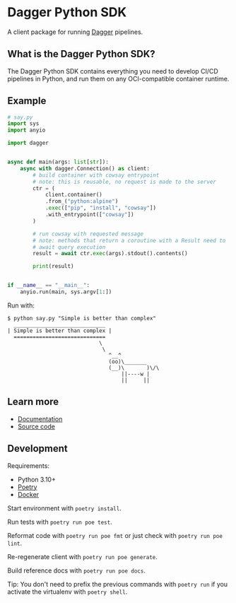 # Dagger Python SDK

A client package for running [Dagger](https://dagger.io/) pipelines.

## What is the Dagger Python SDK?

The Dagger Python SDK contains everything you need to develop CI/CD pipelines in Python, and run them on any OCI-compatible container runtime.

## Example

```python
# say.py
import sys
import anyio

import dagger


async def main(args: list[str]):
    async with dagger.Connection() as client:
        # build container with cowsay entrypoint
        # note: this is reusable, no request is made to the server
        ctr = (
            client.container()
            .from_("python:alpine")
            .exec(["pip", "install", "cowsay"])
            .with_entrypoint(["cowsay"])
        )

        # run cowsay with requested message
        # note: methods that return a coroutine with a Result need to
        # await query execution
        result = await ctr.exec(args).stdout().contents()

        print(result)


if __name__ == "__main__":
    anyio.run(main, sys.argv[1:])
```

Run with:

```console
$ python say.py "Simple is better than complex"
  _____________________________
| Simple is better than complex |
  =============================
                             \
                              \
                                ^__^
                                (oo)\_______
                                (__)\       )\/\
                                    ||----w |
                                    ||     ||
```

## Learn more

- [Documentation](https://docs.dagger.io)
- [Source code](https://github.com/dagger/dagger/tree/main/sdk/python)

## Development

Requirements:

- Python 3.10+
- [Poetry](https://python-poetry.org/docs/)
- [Docker](https://docs.docker.com/engine/install/)

Start environment with `poetry install`.

Run tests with `poetry run poe test`.

Reformat code with `poetry run poe fmt` or just check with `poetry run poe lint`.

Re-regenerate client with `poetry run poe generate`.

Build reference docs with `poetry run poe docs`.

Tip: You don't need to prefix the previous commands with `poetry run` if you activate the virtualenv with `poetry shell`.
